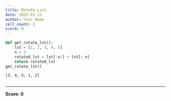 ```yaml
---
title: Rotate-List
date: 2025-01-22
author: Your Name
cell_count: 2
score: 0
---
```


```python
def get_rotate_lst():
    lst = [1, 2, 3, 4, 5]
    n = 3
    rotated_lst = lst[-n:] + lst[:-n] 
    return rotated_lst
get_rotate_lst()
```




    [3, 4, 5, 1, 2]




```python

```


---
**Score: 0**
